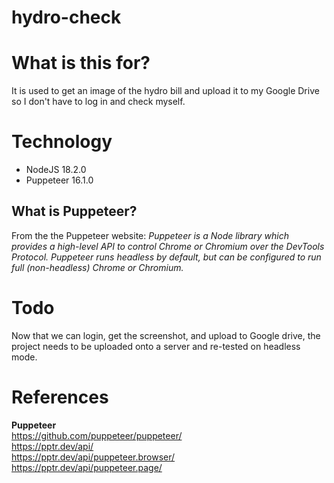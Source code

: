 # hydro-check

# What is this for?

It is used to get an image of the hydro bill and upload it to my Google Drive so I don't have to log in and check myself.

# Technology

- NodeJS 18.2.0
- Puppeteer 16.1.0

## What is Puppeteer?

From the the Puppeteer website: _Puppeteer is a Node library which provides a high-level API to control Chrome or Chromium over the DevTools Protocol. Puppeteer runs headless by default, but can be configured to run full (non-headless) Chrome or Chromium._

# Todo

Now that we can login, get the screenshot, and upload to Google drive, the project needs to be uploaded onto a server and re-tested on headless mode.

# References

**Puppeteer**  
https://github.com/puppeteer/puppeteer/  
https://pptr.dev/api/  
https://pptr.dev/api/puppeteer.browser/  
https://pptr.dev/api/puppeteer.page/
